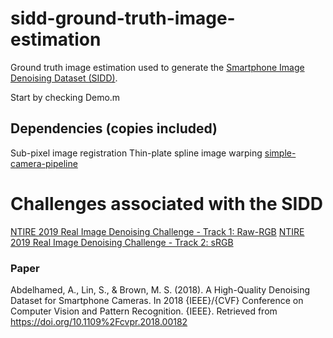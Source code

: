# sidd-ground-truth-image-estimation
Ground truth image estimation used to generate the [Smartphone Image Denoising Dataset (SIDD)](https://www.eecs.yorku.ca/~kamel/sidd/).

Start by checking Demo.m

## Dependencies (copies included)
Sub-pixel image registration
Thin-plate spline image warping
[simple-camera-pipeline](https://github.com/AbdoKamel/simple-camera-pipeline)

# Challenges associated with the SIDD
[NTIRE 2019 Real Image Denoising Challenge - Track 1: Raw-RGB](https://competitions.codalab.org/competitions/21258)
[NTIRE 2019 Real Image Denoising Challenge - Track 2: sRGB](https://competitions.codalab.org/competitions/21266)

### Paper
Abdelhamed, A., Lin, S., & Brown, M. S. (2018). A High-Quality Denoising Dataset for Smartphone Cameras. In 2018 {IEEE}/{CVF} Conference on Computer Vision and Pattern Recognition. {IEEE}. Retrieved from https://doi.org/10.1109%2Fcvpr.2018.00182

